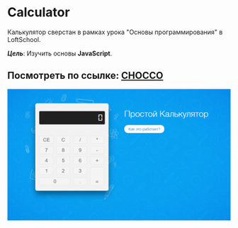 # Calculator

Калькулятор сверстан в рамках урока "Основы программирования" в LoftSchool.

***Цель***: Изучить основы **JavaScript**.

## Посмотреть по ссылке: [CHOCCO](https://alkhimovmv.github.io/Calc/)
![chocco](img/screenshot.png "demo calc")
